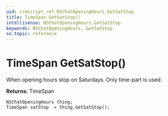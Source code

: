 ```yaml
---
uid: crmscript_ref_NSChatOpeningHours_GetSatStop
title: TimeSpan GetSatStop()
intellisense: NSChatOpeningHours.GetSatStop
keywords: NSChatOpeningHours, GetSatStop
so.topic: reference
---
```


# TimeSpan GetSatStop()

When opening hours stop on Saturdays. Only time-part is used.

**Returns:** TimeSpan

```crmscript
NSChatOpeningHours thing;
TimeSpan satStop  = thing.GetSatStop();
```

